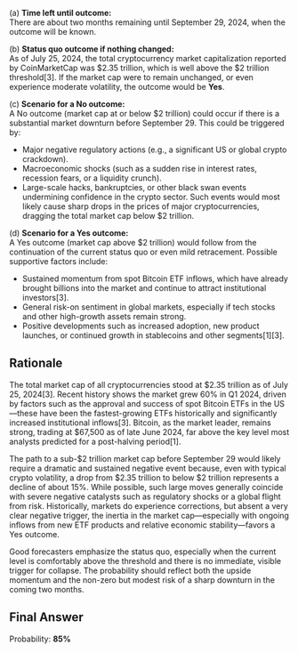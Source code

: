 (a) **Time left until outcome:**  
There are about two months remaining until September 29, 2024, when the outcome will be known.

(b) **Status quo outcome if nothing changed:**  
As of July 25, 2024, the total cryptocurrency market capitalization reported by CoinMarketCap was $2.35 trillion, which is well above the $2 trillion threshold[3]. If the market cap were to remain unchanged, or even experience moderate volatility, the outcome would be **Yes**.

(c) **Scenario for a No outcome:**  
A No outcome (market cap at or below $2 trillion) could occur if there is a substantial market downturn before September 29. This could be triggered by:
- Major negative regulatory actions (e.g., a significant US or global crypto crackdown).
- Macroeconomic shocks (such as a sudden rise in interest rates, recession fears, or a liquidity crunch).
- Large-scale hacks, bankruptcies, or other black swan events undermining confidence in the crypto sector.
Such events would most likely cause sharp drops in the prices of major cryptocurrencies, dragging the total market cap below $2 trillion.

(d) **Scenario for a Yes outcome:**  
A Yes outcome (market cap above $2 trillion) would follow from the continuation of the current status quo or even mild retracement. Possible supportive factors include:
- Sustained momentum from spot Bitcoin ETF inflows, which have already brought billions into the market and continue to attract institutional investors[3].
- General risk-on sentiment in global markets, especially if tech stocks and other high-growth assets remain strong.
- Positive developments such as increased adoption, new product launches, or continued growth in stablecoins and other segments[1][3].

## Rationale

The total market cap of all cryptocurrencies stood at $2.35 trillion as of July 25, 2024[3]. Recent history shows the market grew 60% in Q1 2024, driven by factors such as the approval and success of spot Bitcoin ETFs in the US—these have been the fastest-growing ETFs historically and significantly increased institutional inflows[3]. Bitcoin, as the market leader, remains strong, trading at $67,500 as of late June 2024, far above the key level most analysts predicted for a post-halving period[1].

The path to a sub-$2 trillion market cap before September 29 would likely require a dramatic and sustained negative event because, even with typical crypto volatility, a drop from $2.35 trillion to below $2 trillion represents a decline of about 15%. While possible, such large moves generally coincide with severe negative catalysts such as regulatory shocks or a global flight from risk. Historically, markets do experience corrections, but absent a very clear negative trigger, the inertia in the market cap—especially with ongoing inflows from new ETF products and relative economic stability—favors a Yes outcome.

Good forecasters emphasize the status quo, especially when the current level is comfortably above the threshold and there is no immediate, visible trigger for collapse. The probability should reflect both the upside momentum and the non-zero but modest risk of a sharp downturn in the coming two months.

## Final Answer

Probability: **85%**